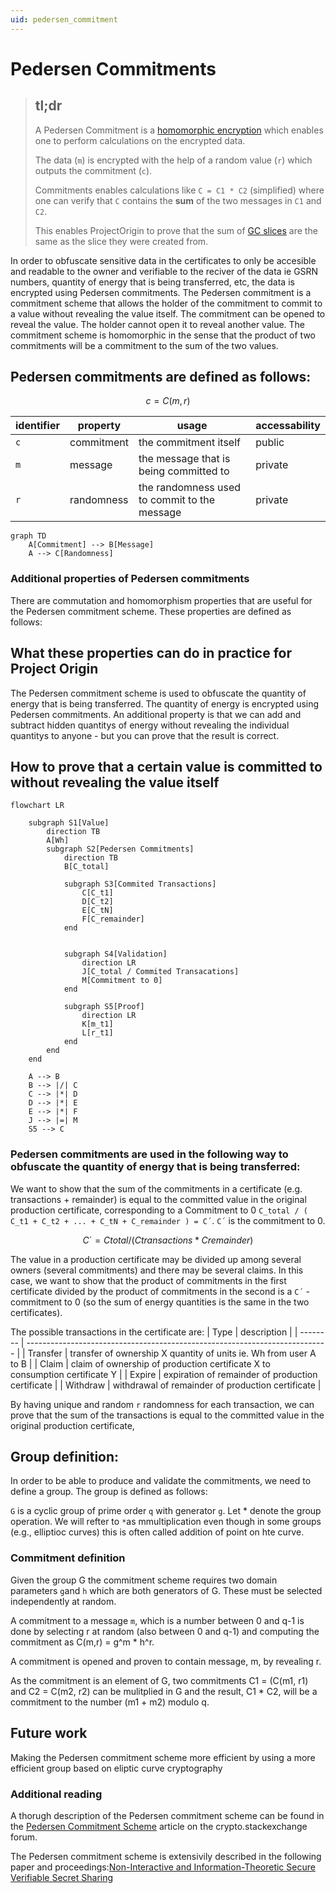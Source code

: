 ```yaml
---
uid: pedersen_commitment
---
```


# Pedersen Commitments

> ## tl;dr
> A Pedersen Commitment is a [homomorphic encryption](https://en.wikipedia.org/wiki/Homomorphic_encryption)
> which enables one to perform calculations on the encrypted data.
>
> The data (`m`) is encrypted with the help of a random value (`r`) which outputs the commitment (`c`).
>
> Commitments enables calculations like `C = C1 * C2` (simplified) where one can verify that
> `C` contains the **sum** of the two messages in `C1` and `C2`.
>
> This enables ProjectOrigin to prove that the sum of [GC slices](granular-certificates/readme.md?slices)
> are the same as the slice they were created from.

In order to obfuscate sensitive data in the certificates to only be accesible and readable to the owner and verifiable to the reciver of the data ie GSRN numbers, quantity of energy that is being transferred, etc, the data is encrypted using Pedersen commitments. The Pedersen commitment is a commitment scheme that allows the holder of the commitment to commit to a value without revealing the value itself. The commitment can be opened to reveal the value. The holder cannot open it to reveal another value. The commitment scheme is homomorphic in the sense that the product of two commitments will be a commitment to the sum of the two values.

## Pedersen commitments are defined as follows:

$$c=C(m,r)$$

| identifier | property   | usage                                        | accessability |
| ---------- | ---------- | -------------------------------------------- | ------------- |
| `c`        | commitment | the commitment itself                        | public        |
| `m`        | message    | the message that is being committed to       | private       |
| `r`        | randomness | the randomness used to commit to the message | private       |

```mermaid
graph TD
    A[Commitment] --> B[Message]
    A --> C[Randomness]
```

### Additional properties of Pedersen commitments

There are commutation and homomorphism properties that are useful for the Pedersen commitment scheme. These properties are defined as follows:


## What these properties can do in practice for Project Origin

The Pedersen commitment scheme is used to obfuscate the quantity of energy that is being transferred. The quantity of energy is encrypted using Pedersen commitments. An additional property is that we can add and subtract hidden quantitys of energy without revealing the individual quantitys to anyone - but you can prove that the result is correct.

## How to prove that a certain value is committed to without revealing the value itself

```mermaid
flowchart LR

    subgraph S1[Value]
        direction TB
        A[Wh]
        subgraph S2[Pedersen Commitments]
            direction TB
            B[C_total]

            subgraph S3[Commited Transactions]
                C[C_t1]
                D[C_t2]
                E[C_tN]
                F[C_remainder]
            end


            subgraph S4[Validation]
                direction LR
                J[C_total / Commited Transacations]
                M[Commitment to 0]
            end

            subgraph S5[Proof]
                direction LR
                K[m_t1]
                L[r_t1]
            end
        end
    end

    A --> B
    B --> |/| C
    C --> |*| D
    D --> |*| E
    E --> |*| F
    J --> |=| M
    S5 --> C
```

### Pedersen commitments are used in the following way to obfuscate the quantity of energy that is being transferred:

We want to show that the sum of the commitments in a certificate (e.g. transactions + remainder) is equal to the committed value in the original production certificate, corresponding to a Commitment to 0 `C_total / ( C_t1 + C_t2 + ... + C_tN + C_remainder ) = C´`. `C´` is the commitment to 0.

$$C´= Ctotal / (Ctransactions * Cremainder)$$

The value in a production certificate may be divided up among several owners (several commitments) and there may be several claims. In this case, we want to show that the product of commitments in the first certificate divided by the product of commitments in the second is a `C´` - commitment to 0 (so the sum of energy quantities is the same in the two certificates).

The possible transactions in the certificate are:
| Type     | description                                                                 |
| -------- | --------------------------------------------------------------------------- |
| Transfer | transfer of ownership X quantity of units ie. Wh from user A to B           |
| Claim    | claim of ownership of production certificate X to consumption certificate Y |
| Expire   | expiration of remainder of production certificate                           |
| Withdraw | withdrawal of remainder of production certificate                           |

By having unique and random `r` randomness for each transaction, we can prove that the sum of the transactions is equal to the committed value in the original production certificate,

## Group definition:

In order to be able to produce and validate the commitments, we need to define a group. The group is defined as follows:

`G` is a cyclic group of prime order `q` with generator `g`. Let * denote the group operation. We will refter to `*`as mmultiplication even though in some groups (e.g., elliptioc curves) this is often called addition of point on hte curve.

### Commitment definition

Given the group G the commitment scheme requires two domain parameters `g`and `h` which are both generators of G. These must be selected independently at random.

A commitment to a message `m`, which is a number between 0 and q-1 is done by selecting r at random (also between 0 and q-1) and computing the commitment as C(m,r) = g^m * h^r.

A commitment is opened and proven to contain message, m, by revealing r.

As the commitment is an element of G, two commitments C1 = (C(m1, r1) and C2 = C(m2, r2) can be mulitplied in G and the result, C1 * C2, will be a commitment to the number (m1 + m2) modulo q.


## Future work

Making the Pedersen commitment scheme more efficient by using a more efficient group based on eliptic curve cryptography

### Additional reading

A thorugh description of the Pedersen commitment scheme can be found in the [Pedersen Commitment Scheme](https://crypto.stackexchange.com/questions/64437/what-is-a-pedersen-commitment) article on the crypto.stackexchange forum.

The Pedersen commitment scheme is extensivily described in the following paper and proceedings:[Non-Interactive and Information-Theoretic Secure Verifiable Secret Sharing](https://rdcu.be/cWS5M)
